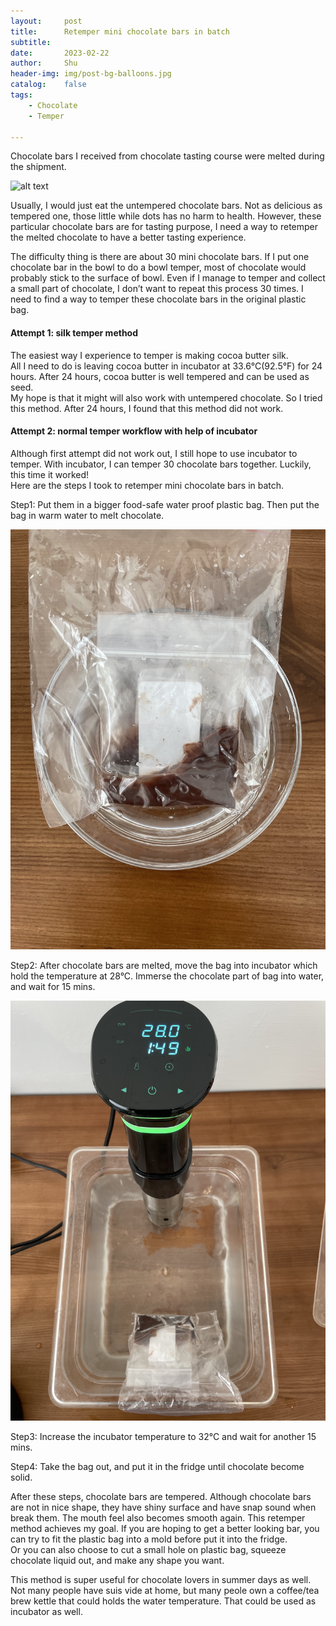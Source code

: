 ```yaml
---
layout:     post
title:      Retemper mini chocolate bars in batch
subtitle:   
date:       2023-02-22
author:     Shu
header-img: img/post-bg-balloons.jpg
catalog:    false
tags:
    - Chocolate
    - Temper
    
---
```



Chocolate bars I received from chocolate tasting course were melted during the shipment.  

![alt text](https://github.com/shucuriocity/shucuriocity.github.io/raw/master/img-post/2023-02-22-retemper-01.jpg "Untempered chocolate bars")

Usually, I would just eat the untempered chocolate bars. Not as delicious as tempered one, those little while dots has no harm to health. However, these particular chocolate bars are for tasting purpose, I need a way to retemper the melted chocolate to have a better tasting experience.   

The difficulty thing is there are about 30 mini chocolate bars. If I put one chocolate bar in the bowl to do a bowl temper, most of chocolate would probably stick to the surface of bowl. Even if I manage to temper and collect a small part of chocolate, I don’t want to repeat this process 30 times. I need to find a way to temper these chocolate bars in the original plastic bag.  


#### Attempt 1: silk temper method

The easiest way I experience to temper is making cocoa butter silk.  
All I need to do is leaving cocoa butter in incubator at 33.6°C(92.5°F) for 24 hours. After 24 hours, cocoa butter is well tempered and can be used as seed.    
My hope is that it might will also work with untempered chocolate. 
So I tried this method. After 24 hours, I found that this method did not work.  


#### Attempt 2: normal temper workflow with help of incubator

Although first attempt did not work out, I still hope to use incubator to temper. With incubator, I can temper 30 chocolate bars together. 
Luckily, this time it worked!   
Here are the steps I took to retemper mini chocolate bars in batch.  

Step1: Put them in a bigger food-safe water proof plastic bag. Then put the bag in warm water to melt chocolate.  
	
![alt text](https://github.com/shucuriocity/shucuriocity.github.io/raw/master/img-post/2023-02-22-retemper-02.jpg "Melting chocolate bars")

Step2: After chocolate bars are melted, move the bag into incubator which hold the temperature at 28°C. Immerse the chocolate part of bag into water, and wait for 15 mins.  

![alt text](https://github.com/shucuriocity/shucuriocity.github.io/raw/master/img-post/2023-02-22-retemper-03.jpg "Chocolate bars in incubator")

Step3: Increase the incubator temperature to 32°C and wait for another 15 mins.  

Step4: Take the bag out, and put it in the fridge until chocolate become solid.   

After these steps, chocolate bars are tempered. Although chocolate bars are not in nice shape, they have shiny surface and have snap sound when break them. The mouth feel also becomes smooth again. This retemper method achieves my goal. 
If you are hoping to get a better looking bar, you can try to fit the plastic bag into a mold before put it into the fridge.   
Or you can also choose to cut a small hole on plastic bag, squeeze chocolate liquid out, and make any shape you want. 

This method is super useful for chocolate lovers in summer days as well.
Not many people have suis vide at home, but many peole own a coffee/tea brew kettle that could holds the water temperature. 
That could be used as incubator as well.

